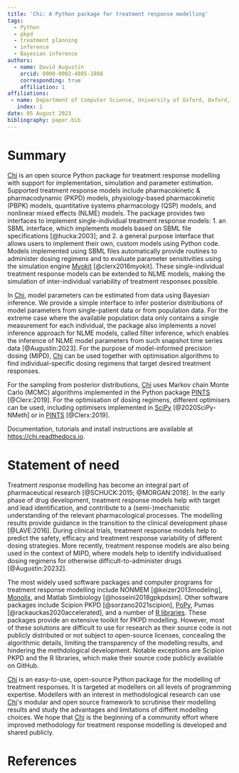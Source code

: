 ```yaml
---
title: 'Chi: A Python package for treatment response modelling'
tags:
  - Python
  - pkpd
  - treatment planning
  - inference
  - Bayesian inference
authors:
  - name: David Augustin
    orcid: 0000-0002-4885-1088
    corresponding: true
    affiliation: 1
affiliations:
 - name: Department of Computer Science, University of Oxford, Oxford, UK
   index: 1
date: 05 August 2023
bibliography: paper.bib
---
```


# Summary

[Chi](https://chi.readthedocs.io) is an open source Python package for treatment response modelling with support for implementation, simulation and parameter estimation. Supported treatment response models include pharmacokinetic & pharmacodynamic (PKPD) models, physiology-based pharmacokinetic (PBPK) models, quantitative systems pharmacology (QSP) models, and nonlinear mixed effects (NLME) models. The package provides two interfaces to implement single-individual treatment response models: 1. an SBML interface, which implements models based on SBML file specifications [@hucka:2003]; and 2. a general purpose interface that allows users to implement their own, custom models using Python code. Models implemented using SBML files automatically provide routines to administer dosing regimens and to evaluate parameter sensitivities using the simulation engine [Myokit](http://myokit.org/) [@clerx2016myokit]. These single-individual treatment response models can be extended to NLME models, making the simulation of inter-individual variability of treatment responses possible.

In [Chi](https://chi.readthedocs.io), model parameters can be estimated from data using Bayesian inference. We provide a simple interface to infer posterior distributions of model parameters from single-patient data or from population data. For the extreme case where the available population data only contains a single measurement for each individual, the package also implements a novel inference approach for NLME models, called filter inference, which enables the inference of NLME model parameters from such snapshot time series data [@Augustin:2023]. For the purpose of model-informed precision dosing (MIPD), [Chi](https://chi.readthedocs.io) can be used together with optimisation algorithms to find individual-specific dosing regimens that target desired treatment responses.

For the sampling from posterior distributions, [Chi](https://chi.readthedocs.io) uses Markov chain Monte Carlo (MCMC) algorithms implemented in the Python package [PINTS](https://pints.readthedocs.io/en/stable/) [@Clerx:2019]. For the optimisation of dosing regimens, different optimisers can be used, including optimisers implemented in [SciPy](https://scipy.org/) [@2020SciPy-NMeth] or in [PINTS](https://pints.readthedocs.io/en/stable/) [@Clerx:2019].

Documentation, tutorials and install instructions are available at https://chi.readthedocs.io.

# Statement of need

Treatment response modelling has become an integral part of pharmaceutical research [@SCHUCK:2015; @MORGAN:2018]. In the early phase of drug development, treatment response models help with target and lead identification, and contribute to a (semi-)mechanistic understanding of the relevant pharmacological processes. The modelling results provide guidance in the transition to the clinical development phase [@LAVE:2016]. During clinical trials, treatment response models help to predict the safety, efficacy and treatment response variability of different dosing strategies. More recently, treatment response models are also being used in the context of MIPD, where models help to identify individualised dosing regimens for otherwise difficult-to-administer drugs [@Augustin:20232].

The most widely used software packages and computer programs for treatment response modelling include NONMEM [@keizer2013modeling], [Monolix](https://lixoft.com/products/monolix/), and Matlab Simbiology [@hosseini2018gpkpdsim]. Other software packages include Scipion PKPD [@sorzano2021scipion], [PoPy](https://product.popypkpd.com/), Pumas [@rackauckas2020accelerated], and a number of [R libraries](https://cran.r-project.org/web/views/Pharmacokinetics.html). These packages provide an extensive toolkit for PKPD modelling. However, most of these solutions are difficult to use for research as their source code is not publicly distributed or not subject to open-source licenses, concealing the algorithmic details, limiting the transparency of the modelling results, and hindering the methdological development. Notable exceptions are Scipion PKPD and the R libraries, which make their source code publicly available on GitHub.

[Chi](https://chi.readthedocs.io/en/latest/index.html) is an easy-to-use, open-source Python package for the modelling of treatment responses. It is targeted at modellers on all levels of programming expertise. Modellers with an interest in methodological research can use [Chi](https://chi.readthedocs.io/en/latest/index.html)'s modular and open source framework to scrutinise their modelling results and study the advantages and limitations of diffent modelling choices. We hope that [Chi](https://chi.readthedocs.io) is the beginning of a community effort where improved methodology for treatment response modelling is developed and shared publicly.

# References